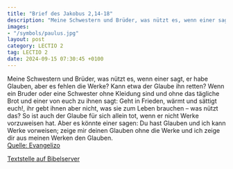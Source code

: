 ```yaml
---
title: "Brief des Jakobus 2,14-18"
description: "Meine Schwestern und Brüder, was nützt es, wenn einer sagt, er habe Glauben, aber es fehlen die Werke? Kann etwa der Glaube ihn retten? Wenn ein Bruder oder eine Schwester ohne Kleidung sind und ohne das tägliche Brot und einer von euch zu ihnen sagt: Geht in Frieden, wärmt und s...."
images:
- "/symbols/paulus.jpg"
layout: post
category: LECTIO 2
tag: LECTIO 2
date: 2024-09-15 07:30:45 +0100
---
```

Meine Schwestern und Brüder, was nützt es, wenn einer sagt, er habe Glauben, aber es fehlen die Werke? Kann etwa der Glaube ihn retten?
Wenn ein Bruder oder eine Schwester ohne Kleidung sind und ohne das tägliche Brot
und einer von euch zu ihnen sagt: Geht in Frieden, wärmt und sättigt euch!, ihr gebt ihnen aber nicht, was sie zum Leben brauchen – was nützt das?
So ist auch der Glaube für sich allein tot, wenn er nicht Werke vorzuweisen hat.<!--more-->
Aber es könnte einer sagen: Du hast Glauben und ich kann Werke vorweisen; zeige mir deinen Glauben ohne die Werke und ich zeige dir aus meinen Werken den Glauben.<br>
[Quelle: Evangelizo](https://evangeliumtagfuertag.org/DE/gospel)

[Textstelle auf Bibelserver](https://www.bibleserver.com/EU/Jakobus2,14-18)
